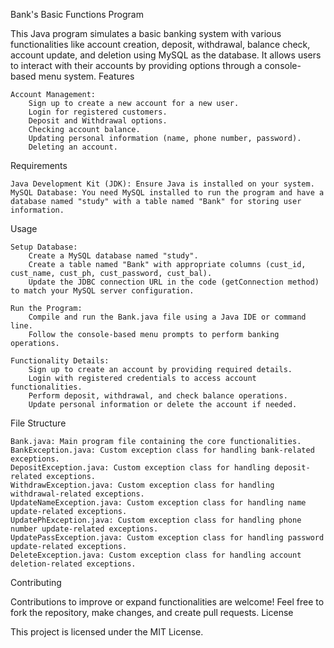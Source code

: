 Bank's Basic Functions Program

This Java program simulates a basic banking system with various functionalities like account creation, deposit, withdrawal, balance check, account update, and deletion using MySQL as the database. It allows users to interact with their accounts by providing options through a console-based menu system.
Features

    Account Management:
        Sign up to create a new account for a new user.
        Login for registered customers.
        Deposit and Withdrawal options.
        Checking account balance.
        Updating personal information (name, phone number, password).
        Deleting an account.

Requirements

    Java Development Kit (JDK): Ensure Java is installed on your system.
    MySQL Database: You need MySQL installed to run the program and have a database named "study" with a table named "Bank" for storing user information.

Usage

    Setup Database:
        Create a MySQL database named "study".
        Create a table named "Bank" with appropriate columns (cust_id, cust_name, cust_ph, cust_password, cust_bal).
        Update the JDBC connection URL in the code (getConnection method) to match your MySQL server configuration.

    Run the Program:
        Compile and run the Bank.java file using a Java IDE or command line.
        Follow the console-based menu prompts to perform banking operations.

    Functionality Details:
        Sign up to create an account by providing required details.
        Login with registered credentials to access account functionalities.
        Perform deposit, withdrawal, and check balance operations.
        Update personal information or delete the account if needed.

File Structure

    Bank.java: Main program file containing the core functionalities.
    BankException.java: Custom exception class for handling bank-related exceptions.
    DepositException.java: Custom exception class for handling deposit-related exceptions.
    WithdrawException.java: Custom exception class for handling withdrawal-related exceptions.
    UpdateNameException.java: Custom exception class for handling name update-related exceptions.
    UpdatePhException.java: Custom exception class for handling phone number update-related exceptions.
    UpdatePassException.java: Custom exception class for handling password update-related exceptions.
    DeleteException.java: Custom exception class for handling account deletion-related exceptions.

Contributing

Contributions to improve or expand functionalities are welcome! Feel free to fork the repository, make changes, and create pull requests.
License

This project is licensed under the MIT License.
